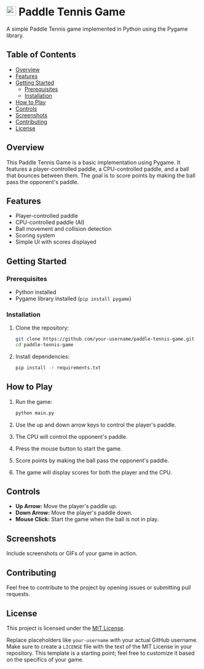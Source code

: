 
# <img src="https://raw.githubusercontent.com/Tarikul-Islam-Anik/Animated-Fluent-Emojis/master/Emojis/Activities/Tennis.png" alt="Tennis" width="25" height="25" /> Paddle Tennis Game

A simple Paddle Tennis game implemented in Python using the Pygame library.

## Table of Contents
- [Overview](#overview)
- [Features](#features)
- [Getting Started](#getting-started)
  - [Prerequisites](#prerequisites)
  - [Installation](#installation)
- [How to Play](#how-to-play)
- [Controls](#controls)
- [Screenshots](#screenshots)
- [Contributing](#contributing)
- [License](#license)

## Overview

This Paddle Tennis Game is a basic implementation using Pygame. It features a player-controlled paddle, a CPU-controlled paddle, and a ball that bounces between them. The goal is to score points by making the ball pass the opponent's paddle.

## Features

- Player-controlled paddle
- CPU-controlled paddle (AI)
- Ball movement and collision detection
- Scoring system
- Simple UI with scores displayed

## Getting Started

### Prerequisites

- Python installed
- Pygame library installed (`pip install pygame`)

### Installation

1. Clone the repository:
   ```bash
   git clone https://github.com/your-username/paddle-tennis-game.git
   cd paddle-tennis-game
   ```

2. Install dependencies:
   ```bash
   pip install -r requirements.txt
   ```

## How to Play

1. Run the game:
   ```bash
   python main.py
   ```

2. Use the up and down arrow keys to control the player's paddle.
3. The CPU will control the opponent's paddle.
4. Press the mouse button to start the game.
5. Score points by making the ball pass the opponent's paddle.
6. The game will display scores for both the player and the CPU.

## Controls

- **Up Arrow:** Move the player's paddle up.
- **Down Arrow:** Move the player's paddle down.
- **Mouse Click:** Start the game when the ball is not in play.

## Screenshots

Include screenshots or GIFs of your game in action.

## Contributing

Feel free to contribute to the project by opening issues or submitting pull requests.

## License

This project is licensed under the [MIT License](LICENSE).

Replace placeholders like `your-username` with your actual GitHub username. Make sure to create a `LICENSE` file with the text of the MIT License in your repository. This template is a starting point; feel free to customize it based on the specifics of your game.
